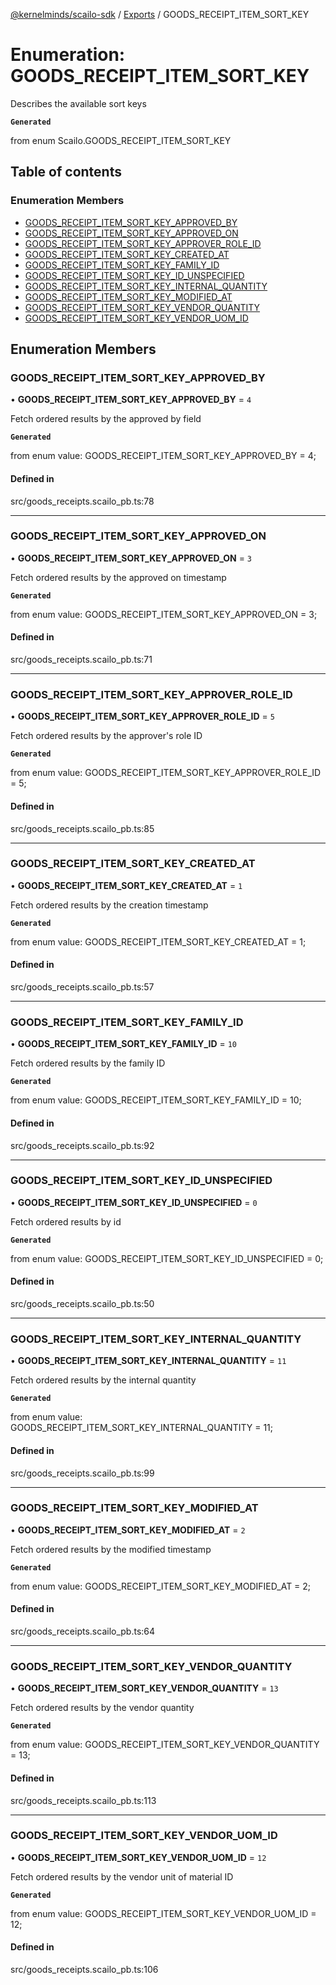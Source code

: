 [@kernelminds/scailo-sdk](../README.md) / [Exports](../modules.md) / GOODS\_RECEIPT\_ITEM\_SORT\_KEY

# Enumeration: GOODS\_RECEIPT\_ITEM\_SORT\_KEY

Describes the available sort keys

**`Generated`**

from enum Scailo.GOODS_RECEIPT_ITEM_SORT_KEY

## Table of contents

### Enumeration Members

- [GOODS\_RECEIPT\_ITEM\_SORT\_KEY\_APPROVED\_BY](GOODS_RECEIPT_ITEM_SORT_KEY.md#goods_receipt_item_sort_key_approved_by)
- [GOODS\_RECEIPT\_ITEM\_SORT\_KEY\_APPROVED\_ON](GOODS_RECEIPT_ITEM_SORT_KEY.md#goods_receipt_item_sort_key_approved_on)
- [GOODS\_RECEIPT\_ITEM\_SORT\_KEY\_APPROVER\_ROLE\_ID](GOODS_RECEIPT_ITEM_SORT_KEY.md#goods_receipt_item_sort_key_approver_role_id)
- [GOODS\_RECEIPT\_ITEM\_SORT\_KEY\_CREATED\_AT](GOODS_RECEIPT_ITEM_SORT_KEY.md#goods_receipt_item_sort_key_created_at)
- [GOODS\_RECEIPT\_ITEM\_SORT\_KEY\_FAMILY\_ID](GOODS_RECEIPT_ITEM_SORT_KEY.md#goods_receipt_item_sort_key_family_id)
- [GOODS\_RECEIPT\_ITEM\_SORT\_KEY\_ID\_UNSPECIFIED](GOODS_RECEIPT_ITEM_SORT_KEY.md#goods_receipt_item_sort_key_id_unspecified)
- [GOODS\_RECEIPT\_ITEM\_SORT\_KEY\_INTERNAL\_QUANTITY](GOODS_RECEIPT_ITEM_SORT_KEY.md#goods_receipt_item_sort_key_internal_quantity)
- [GOODS\_RECEIPT\_ITEM\_SORT\_KEY\_MODIFIED\_AT](GOODS_RECEIPT_ITEM_SORT_KEY.md#goods_receipt_item_sort_key_modified_at)
- [GOODS\_RECEIPT\_ITEM\_SORT\_KEY\_VENDOR\_QUANTITY](GOODS_RECEIPT_ITEM_SORT_KEY.md#goods_receipt_item_sort_key_vendor_quantity)
- [GOODS\_RECEIPT\_ITEM\_SORT\_KEY\_VENDOR\_UOM\_ID](GOODS_RECEIPT_ITEM_SORT_KEY.md#goods_receipt_item_sort_key_vendor_uom_id)

## Enumeration Members

### GOODS\_RECEIPT\_ITEM\_SORT\_KEY\_APPROVED\_BY

• **GOODS\_RECEIPT\_ITEM\_SORT\_KEY\_APPROVED\_BY** = ``4``

Fetch ordered results by the approved by field

**`Generated`**

from enum value: GOODS_RECEIPT_ITEM_SORT_KEY_APPROVED_BY = 4;

#### Defined in

src/goods_receipts.scailo_pb.ts:78

___

### GOODS\_RECEIPT\_ITEM\_SORT\_KEY\_APPROVED\_ON

• **GOODS\_RECEIPT\_ITEM\_SORT\_KEY\_APPROVED\_ON** = ``3``

Fetch ordered results by the approved on timestamp

**`Generated`**

from enum value: GOODS_RECEIPT_ITEM_SORT_KEY_APPROVED_ON = 3;

#### Defined in

src/goods_receipts.scailo_pb.ts:71

___

### GOODS\_RECEIPT\_ITEM\_SORT\_KEY\_APPROVER\_ROLE\_ID

• **GOODS\_RECEIPT\_ITEM\_SORT\_KEY\_APPROVER\_ROLE\_ID** = ``5``

Fetch ordered results by the approver's role ID

**`Generated`**

from enum value: GOODS_RECEIPT_ITEM_SORT_KEY_APPROVER_ROLE_ID = 5;

#### Defined in

src/goods_receipts.scailo_pb.ts:85

___

### GOODS\_RECEIPT\_ITEM\_SORT\_KEY\_CREATED\_AT

• **GOODS\_RECEIPT\_ITEM\_SORT\_KEY\_CREATED\_AT** = ``1``

Fetch ordered results by the creation timestamp

**`Generated`**

from enum value: GOODS_RECEIPT_ITEM_SORT_KEY_CREATED_AT = 1;

#### Defined in

src/goods_receipts.scailo_pb.ts:57

___

### GOODS\_RECEIPT\_ITEM\_SORT\_KEY\_FAMILY\_ID

• **GOODS\_RECEIPT\_ITEM\_SORT\_KEY\_FAMILY\_ID** = ``10``

Fetch ordered results by the family ID

**`Generated`**

from enum value: GOODS_RECEIPT_ITEM_SORT_KEY_FAMILY_ID = 10;

#### Defined in

src/goods_receipts.scailo_pb.ts:92

___

### GOODS\_RECEIPT\_ITEM\_SORT\_KEY\_ID\_UNSPECIFIED

• **GOODS\_RECEIPT\_ITEM\_SORT\_KEY\_ID\_UNSPECIFIED** = ``0``

Fetch ordered results by id

**`Generated`**

from enum value: GOODS_RECEIPT_ITEM_SORT_KEY_ID_UNSPECIFIED = 0;

#### Defined in

src/goods_receipts.scailo_pb.ts:50

___

### GOODS\_RECEIPT\_ITEM\_SORT\_KEY\_INTERNAL\_QUANTITY

• **GOODS\_RECEIPT\_ITEM\_SORT\_KEY\_INTERNAL\_QUANTITY** = ``11``

Fetch ordered results by the internal quantity

**`Generated`**

from enum value: GOODS_RECEIPT_ITEM_SORT_KEY_INTERNAL_QUANTITY = 11;

#### Defined in

src/goods_receipts.scailo_pb.ts:99

___

### GOODS\_RECEIPT\_ITEM\_SORT\_KEY\_MODIFIED\_AT

• **GOODS\_RECEIPT\_ITEM\_SORT\_KEY\_MODIFIED\_AT** = ``2``

Fetch ordered results by the modified timestamp

**`Generated`**

from enum value: GOODS_RECEIPT_ITEM_SORT_KEY_MODIFIED_AT = 2;

#### Defined in

src/goods_receipts.scailo_pb.ts:64

___

### GOODS\_RECEIPT\_ITEM\_SORT\_KEY\_VENDOR\_QUANTITY

• **GOODS\_RECEIPT\_ITEM\_SORT\_KEY\_VENDOR\_QUANTITY** = ``13``

Fetch ordered results by the vendor quantity

**`Generated`**

from enum value: GOODS_RECEIPT_ITEM_SORT_KEY_VENDOR_QUANTITY = 13;

#### Defined in

src/goods_receipts.scailo_pb.ts:113

___

### GOODS\_RECEIPT\_ITEM\_SORT\_KEY\_VENDOR\_UOM\_ID

• **GOODS\_RECEIPT\_ITEM\_SORT\_KEY\_VENDOR\_UOM\_ID** = ``12``

Fetch ordered results by the vendor unit of material ID

**`Generated`**

from enum value: GOODS_RECEIPT_ITEM_SORT_KEY_VENDOR_UOM_ID = 12;

#### Defined in

src/goods_receipts.scailo_pb.ts:106
